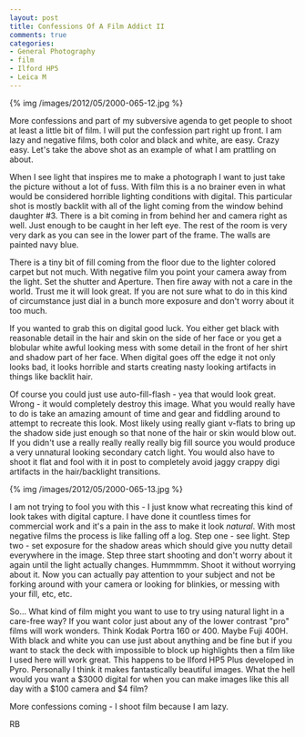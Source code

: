 ```yaml
---
layout: post
title: Confessions Of A Film Addict II
comments: true
categories:
- General Photography
- film
- Ilford HP5 
- Leica M
---
```


{% img /images/2012/05/2000-065-12.jpg %}

More confessions and part of my subversive agenda to get people to shoot at least a little bit of film. I will put the confession part right up front. I am lazy and negative films, both color and black and white, are easy. Crazy easy. Let's take the above shot as an example of what I am prattling on about.

When I see light that inspires me to make a photograph I want to just take the picture without a lot of fuss. With film this is a no brainer even in what would be considered horrible lighting conditions with digital. This particular shot is mostly backlit with all of the light coming from the window behind daughter #3. There is a bit coming in from behind her and camera right as well. Just enough to be caught in her left eye. The rest of the room is very very dark as you can see in the lower part of the frame. The walls are painted navy blue.

<!--more-->

There is a tiny bit of fill coming from the floor due to the lighter colored carpet but not much. With negative film you point your camera away from the light. Set the shutter and Aperture. Then fire away with not a care in the world. Trust me it will look great. If you are not sure what to do in this kind of circumstance just dial in a bunch more exposure and don't worry about it too much.

If you wanted to grab this on digital good luck. You either get black with reasonable detail in the hair and skin on the side of her face or you get a blobular white awful looking mess with some detail in the front of her shirt and shadow part of her face. When digital goes off the edge it not only looks bad, it looks horrible and starts creating nasty looking artifacts in things like backlit hair. 

Of course you could just use auto-fill-flash - yea that would look great. Wrong - it would completely destroy this image. What you would really have to do is take an amazing amount of time and gear and fiddling around to attempt to recreate this look. Most likely using really giant v-flats to bring up the shadow side just enough so that none of the hair or skin would blow out. If you didn't use a really really really really big fill source you would produce a very unnatural looking secondary catch light. You would also have to shoot it flat and fool with it in post to completely avoid jaggy crappy digi artifacts in the hair/backlight transitions.

{% img /images/2012/05/2000-065-13.jpg %}

I am not trying to fool you with this - I just know what recreating this kind of look takes with digital capture. I have done it countless times for commercial work and it's a pain in the ass to make it look *natural*. With most negative films the process is like falling off a log. Step one - see light. Step two - set exposure for the shadow areas which should give you nutty detail everywhere in the image. Step three start shooting and don't worry about it again until the light actually changes. Hummmmm. Shoot it without worrying about it. Now you can actually pay attention to your subject and not be forking around with your camera or looking for blinkies, or messing with your fill, etc, etc.

So… What kind of film might you want to use to try using natural light in a care-free way? If you want color just about any of the lower contrast "pro" films will work wonders. Think Kodak Portra 160 or 400. Maybe Fuji 400H. With black and white you can use just about anything and be fine but if you want to stack the deck with impossible to block up highlights then a film like I used here will work great. This happens to be Ilford HP5 Plus developed in Pyro. Personally I think it makes fantastically beautiful images. What the hell would you want a $3000 digital for when you can make images like this all day with a $100 camera and $4 film?

More confessions coming - I shoot film because I am lazy.

RB

